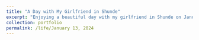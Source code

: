 ```yaml
---
title: "A Day with My Girlfriend in Shunde"
excerpt: "Enjoying a beautiful day with my girlfriend in Shunde on January 13, 2024.<br/><img src='/images/13.jpg'>"
collection: portfolio
permalink: /life/January 13, 2024
---
```


